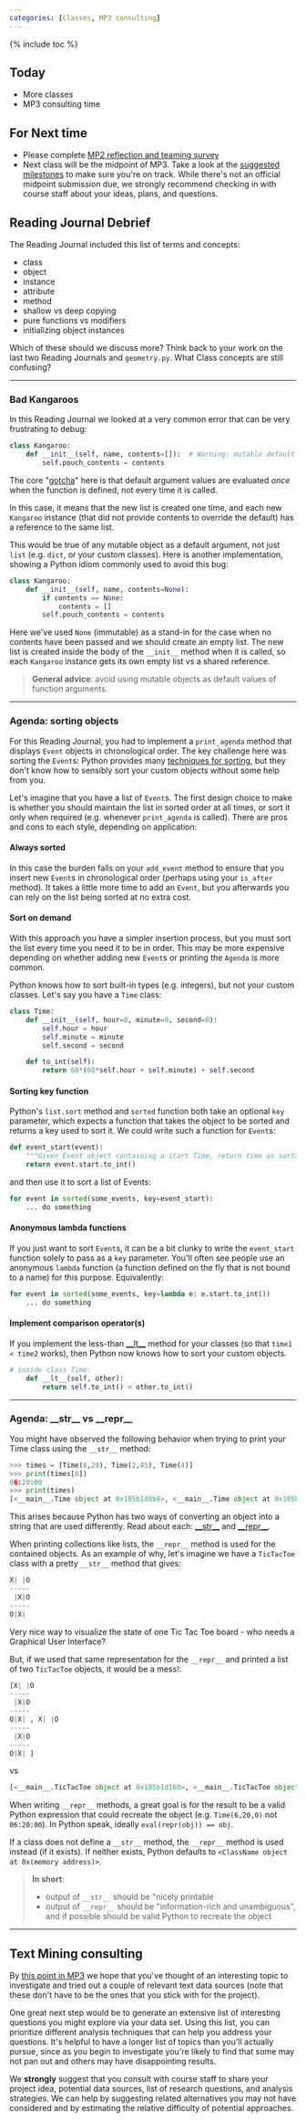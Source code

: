 ```yaml
---
categories: [Classes, MP3 consulting]
---
```


{% include toc %}

## Today

* More classes
* MP3 consulting time

## For Next time
* Please complete [MP2 reflection and teaming survey](https://goo.gl/forms/LMMc3IaIkwobNS9z1)
* Next class will be the midpoint of MP3. 
Take a look at the [suggested milestones](/assignments/mini-project-3-text-mining.html#suggested-milestones) to make sure you're on track.
While there's not an official midpoint submission due, we strongly recommend checking in with course staff about your ideas, plans, and questions.


## Reading Journal Debrief

The Reading Journal included this list of terms and concepts:

 - class
 - object
 - instance
 - attribute
 - method
 - shallow vs deep copying
 - pure functions vs modifiers
 - initializing object instances

Which of these should we discuss more?
Think back to your work on the last two Reading Journals and `geometry.py`.
What Class concepts are still confusing?

----

### Bad Kangaroos

In this Reading Journal we looked at a very common error that can be very frustrating to debug:

```python
class Kangaroo:
    def __init__(self, name, contents=[]):	# Warning: mutable default argument bug!
        self.pouch_contents = contents
```

The core "[gotcha](http://docs.python-guide.org/en/latest/writing/gotchas/#mutable-default-arguments)" here is that default argument values are evaluated *once* when the function is defined, not every time it is called.

In this case, it means that the new list is created one time, and each new `Kangaroo` instance (that did not provide contents to override the default) has a reference to the same list.

This would be true of any mutable object as a default argument, not just `list` (e.g. `dict`, or your custom classes). Here is another implementation, showing a Python idiom commonly used to avoid this bug:

```python
class Kangaroo:
    def __init__(self, name, contents=None):
        if contents == None:
            contents = []
        self.pouch_contents = contents
```

Here we've used `None` (immutable) as a stand-in for the case when no contents have been passed and we should create an empty list. The new list is created inside the body of the `__init__` method when it is called, so each `Kangaroo` instance gets its own empty list vs a shared reference.

> **General advice**: avoid using mutable objects as default values of function arguments.

----

### Agenda: sorting objects

For this Reading Journal, you had to implement a `print_agenda` method that displays `Event` objects in chronological order.
The key challenge here was sorting the `Event`s: Python provides many
[techniques for sorting](https://docs.python.org/3/howto/sorting.html),
but they don't know how to sensibly sort your custom objects without some help from you.

Let's imagine that you have a list of `Event`s.
The first design choice to make is whether you should maintain the list in sorted order at all times, or sort it only when required (e.g. whenever `print_agenda` is called). There are pros and cons to each style, depending on application:

#### Always sorted

In this case the burden falls on your `add_event` method to ensure that you insert new `Event`s in chronological order (perhaps using your `is_after` method). It takes a little more time to add an `Event`, but you afterwards you can rely on the list being sorted at no extra cost.

#### Sort on demand

With this approach you have a simpler insertion process, but you must sort the list every time you need it to be in order. This may be more expensive depending on whether adding new `Event`s or printing the `Agenda` is more common.


Python knows how to sort built-in types (e.g. integers), but not your custom classes. Let's say you have a `Time` class:

```python
class Time:
    def __init__(self, hour=0, minute=0, second=0):
        self.hour = hour
        self.minute = minute
        self.second = second

    def to_int(self):
        return 60*(60*self.hour + self.minute) + self.second
```

#### Sorting key function
Python's `list.sort` method and `sorted` function both take an optional `key` parameter, which expects a function that takes the object to be sorted and returns a key used to sort it. We could write such a function for `Event`s:

```python
def event_start(event):
    """Given Event object containing a start Time, return time as sortable key"""
    return event.start.to_int()
```

and then use it to sort a list of Events:

```python
for event in sorted(some_events, key=event_start):
    ... do something
```

#### Anonymous lambda functions

If you just want to sort `Event`s, it can be a bit clunky to write the `event_start` function solely to pass as a `key` parameter.
You'll often see people use an anonymous `lambda` function (a function defined on the fly that is not bound to a name) for this purpose. Equivalently:

```python
for event in sorted(some_events, key=lambda e: e.start.to_int())
    ... do something
```

#### Implement comparison operator(s)

If you implement the less-than [\_\_lt\_\_](https://docs.python.org/3/reference/datamodel.html#object.__lt__) method for your classes (so that `time1 < time2` works), then Python now knows how to sort your custom objects.

```python
# inside class Time:
    def __lt__(self, other):
        return self.to_int() < other.to_int()
```



----

### Agenda: \_\_str\_\_ vs \_\_repr\_\_

You might have observed the following behavior when trying to print your Time class using the `__str__` method:

```python
>>> times = [Time(6,20), Time(2,45), Time(4)]
>>> print(times[0])
06:20:00
>>> print(times)
[<__main__.Time object at 0x105b1d0b8>, <__main__.Time object at 0x105b1d0f0>, <__main__.Time object at 0x105b1d128>]
```

This arises because Python has two ways of converting an object into a string that are used differently. Read about each:
[\_\_str\_\_](https://docs.python.org/3/reference/datamodel.html#object.__str__)
and
[\_\_repr\_\_](https://docs.python.org/3/reference/datamodel.html#object.__repr__).


When printing collections like lists, the `__repr__` method is used for the contained objects. As an example of why, let's imagine we have a `TicTacToe` class with a pretty `__str__` method that gives:

```python
X| |O
-----
 |X|O
-----
O|X|
```

Very nice way to visualize the state of one Tic Tac Toe board - who needs a Graphical User Interface?

But, if we used that same representation for the `__repr__` and printed a list of two `TicTacToe` objects, it would be a mess!:

```python
[X| |O
-----
 |X|O
-----
O|X| , X| |O
-----
 |X|O
-----
O|X| ]
```

vs

```python
[<__main__.TicTacToe object at 0x105b1d160>, <__main__.TicTacToe object at 0x105b1d168>]
```

When writing `__repr__` methods, a great goal is for the result to be a valid Python expression that could recreate the object (e.g. `Time(6,20,0)` not `06:20:00`).
In Python speak, ideally `eval(repr(obj)) == obj`.

If a class does not define a `__str__` method, the `__repr__` method is used instead (if it exists).
If neither exists, Python defaults to `<ClassName object at 0x(memory address)>`.

>**In short**:
> - output of `__str__` should be "nicely printable
> - output of `__repr__` should be "information-rich and unambiguous", and if possible should be valid Python to recreate the object

----
 
## Text Mining consulting

By [this point in MP3](/assignments/mini-project-3-text-mining.html#suggested-milestones) we hope that you've thought of an interesting topic to investigate and tried out a couple of relevant text data sources (note that these don't have to be the ones that you stick with for the project).

One great next step would be to generate an extensive list of interesting questions you might explore via your data set.
Using this list, you can prioritize different analysis techniques that can help you address your questions.
It's helpful to have a longer list of topics than you'll actually pursue, since as you begin to investigate you're likely to find that some may not pan out and others may have disappointing results.

We **strongly** suggest that you consult with course staff to share your project idea, potential data sources, list of research questions, and analysis strategies.
We can help by suggesting related alternatives you may not have considered and by estimating the relative difficulty of potential approaches.

